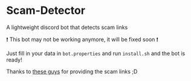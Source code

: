 # Scam-Detector
A lightweight discord bot that detects scam links

❗ This bot may not be working anymore, it will be fixed soon ❗

Just fill in your data in `bot.properties` and run `install.sh` and the bot is ready!

Thanks to <a href="https://github.com/Discord-AntiScam/scam-links"> these guys</a> for providing the scam links ;D
